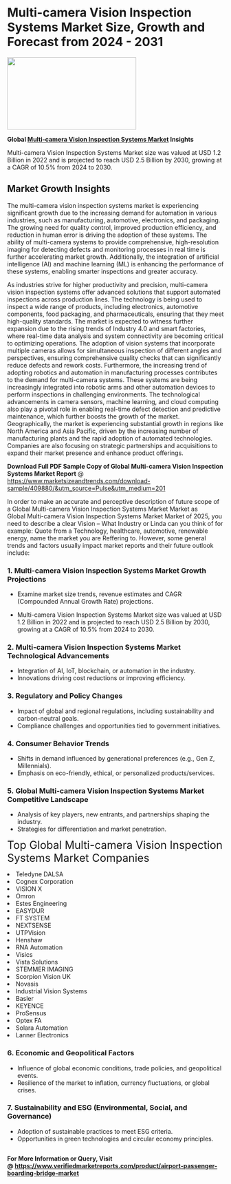 <H1>Multi-camera Vision Inspection Systems Market Size, Growth and Forecast from 2024 - 2031</H1><img class="aligncenter size-medium wp-image-584254" src="https://thirdeyenews.in/wp-content/uploads/2024/09/Global-Market-Research-300x168.jpeg" alt="" width="300" height="168" /><p><strong>Global&nbsp;<a href="https://www.marketsizeandtrends.com/download-sample/409880/&amp;utm_source=Pulse&amp;utm_medium=201">Multi-camera Vision Inspection Systems Market</a> Insights</strong></p><p>Multi-camera Vision Inspection Systems Market size was valued at USD 1.2 Billion in 2022 and is projected to reach USD 2.5 Billion by 2030, growing at a CAGR of 10.5% from 2024 to 2030.</p><p><h2>Market Growth Insights</h2> <p>The multi-camera vision inspection systems market is experiencing significant growth due to the increasing demand for automation in various industries, such as manufacturing, automotive, electronics, and packaging. The growing need for quality control, improved production efficiency, and reduction in human error is driving the adoption of these systems. The ability of multi-camera systems to provide comprehensive, high-resolution imaging for detecting defects and monitoring processes in real time is further accelerating market growth. Additionally, the integration of artificial intelligence (AI) and machine learning (ML) is enhancing the performance of these systems, enabling smarter inspections and greater accuracy.</p> <p></p> <p>As industries strive for higher productivity and precision, multi-camera vision inspection systems offer advanced solutions that support automated inspections across production lines. The technology is being used to inspect a wide range of products, including electronics, automotive components, food packaging, and pharmaceuticals, ensuring that they meet high-quality standards. The market is expected to witness further expansion due to the rising trends of Industry 4.0 and smart factories, where real-time data analysis and system connectivity are becoming critical to optimizing operations. The adoption of vision systems that incorporate multiple cameras allows for simultaneous inspection of different angles and perspectives, ensuring comprehensive quality checks that can significantly reduce defects and rework costs. Furthermore, the increasing trend of adopting robotics and automation in manufacturing processes contributes to the demand for multi-camera systems. These systems are being increasingly integrated into robotic arms and other automation devices to perform inspections in challenging environments. The technological advancements in camera sensors, machine learning, and cloud computing also play a pivotal role in enabling real-time defect detection and predictive maintenance, which further boosts the growth of the market. Geographically, the market is experiencing substantial growth in regions like North America and Asia Pacific, driven by the increasing number of manufacturing plants and the rapid adoption of automated technologies. Companies are also focusing on strategic partnerships and acquisitions to expand their market presence and enhance product offerings. <p></p><p><span class=""><strong>Download Full PDF Sample Copy of Global Multi-camera Vision Inspection Systems Market Report</strong> @ <a href="https://www.marketsizeandtrends.com/download-sample/409880/&amp;utm_source=Pulse&amp;utm_medium=201" target="_blank">https://www.marketsizeandtrends.com/download-sample/409880/&amp;utm_source=Pulse&amp;utm_medium=201</a></span></p><p>In order to make an accurate and perceptive description of future scope of a Global&nbsp;Multi-camera Vision Inspection Systems Market Market as Global&nbsp;Multi-camera Vision Inspection Systems Market Market of 2025, you need to describe a clear Vision &ndash; What Industry or Linda can you think of for example: Quote from a Technology, healthcare, automotive, renewable energy, name the market you are Reffering to. However, some general trends and factors usually impact market reports and their future outlook include:</p><h3>1.&nbsp;<strong>Multi-camera Vision Inspection Systems Market Growth Projections</strong></h3><ul><li>Examine market size trends, revenue estimates and CAGR (Compounded Annual Growth Rate) projections.</li><li><p>Multi-camera Vision Inspection Systems Market size was valued at USD 1.2 Billion in 2022 and is projected to reach USD 2.5 Billion by 2030, growing at a CAGR of 10.5% from 2024 to 2030.</p></li></ul><h3>2.&nbsp;<strong>Multi-camera Vision Inspection Systems Market Technological Advancements</strong></h3><ul><li>Integration of AI, IoT, blockchain, or automation in the industry.</li><li>Innovations driving cost reductions or improving efficiency.</li></ul><h3>3.&nbsp;<strong>Regulatory and Policy Changes</strong></h3><ul><li>Impact of global and regional regulations, including sustainability and carbon-neutral goals.</li><li>Compliance challenges and opportunities tied to government initiatives.</li></ul><h3>4.&nbsp;<strong>Consumer Behavior Trends</strong></h3><ul><li>Shifts in demand influenced by generational preferences (e.g., Gen Z, Millennials).</li><li>Emphasis on eco-friendly, ethical, or personalized products/services.</li></ul><h3>5.&nbsp;<strong>Global Multi-camera Vision Inspection Systems Market Competitive Landscape</strong></h3><ul><li>Analysis of key players, new entrants, and partnerships shaping the industry.</li><li>Strategies for differentiation and market penetration.</li></ul><p data-pm-slice="1 1 []"><span style="color: inherit; font-family: inherit; font-size: 25px;">Top Global Multi-camera Vision Inspection Systems Market Companies</span></p><div class="" data-test-id=""><p><li>Teledyne DALSA</li><li> Cognex Corporation</li><li> VISION X</li><li> Omron</li><li> Estes Engineering</li><li> EASYDUR</li><li> FT SYSTEM</li><li> NEXTSENSE</li><li> UTPVision</li><li> Henshaw</li><li> RNA Automation</li><li> Visics</li><li> Vista Solutions</li><li> STEMMER IMAGING</li><li> Scorpion Vision UK</li><li> Novasis</li><li> Industrial Vision Systems</li><li> Basler</li><li> KEYENCE</li><li> ProSensus</li><li> Optex FA</li><li> Solara Automation</li><li> Lanner Electronics</li></p></div><h3>6.&nbsp;<strong>Economic and Geopolitical Factors</strong></h3><ul><li>Influence of global economic conditions, trade policies, and geopolitical events.</li><li>Resilience of the market to inflation, currency fluctuations, or global crises.</li></ul><h3>7.&nbsp;<strong>Sustainability and ESG (Environmental, Social, and Governance)</strong></h3><ul><li>Adoption of sustainable practices to meet ESG criteria.</li><li>Opportunities in green technologies and circular economy principles.</li></ul><h2><strong style="font-size: 14px;">For More Information or Query, Visit @&nbsp;</strong><a style="background-color: #ffffff; font-size: 14px;" href="https://www.marketsizeandtrends.com/report/multi-camera-vision-inspection-systems-market/" target="_blank">https://www.verifiedmarketreports.com/product/airport-passenger-boarding-bridge-market</a></h2>
